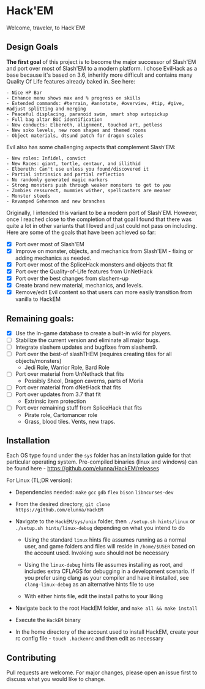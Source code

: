 # Hack'EM

Welcome, traveler, to Hack'EM!  

## Design Goals

**The first goal** of this project is to become the major successor of Slash'EM and port over most of Slash'EM to a modern platform. I chose EvilHack as a base because it's based on 3.6, inheritly more difficult and contains many Quality Of Life features already baked in. See here:

	- Nice HP Bar
	- Enhance menu shows max and % progress on skills
	- Extended commands: #terrain, #annotate, #overview, #tip, #give, #adjust splitting and merging
	- Peaceful displacing, paranoid swim, smart shop autopickup
	- Full bag altar BUC identification
	- New conducts: Elbereth, alignment, touched art, petless
	- New soko levels, new room shapes and themed rooms
	- Object materials, dtsund patch for dragon scales

Evil also has some challenging aspects that complement Slash'EM:

	- New roles: Infidel, convict
	- New Races: giant, tortle, centaur, and illithid
	- Elbereth: Can't use unless you found/discovered it
	- Partial intrinsics and partial reflection
	- No randomly generated magic markers
	- Strong monsters push through weaker monsters to get to you
	- Zombies ressurect, mummies wither, spellcasters are meaner
	- Monster steeds
    - Revamped Gehennom and new branches

Originally, I intended this variant to be a modern port of Slash'EM. However, once I reached close to the completion of that goal I found that there was quite a lot in other variants that I loved and just could not pass on including. Here are some of the goals that have been achieved so far:

- [x] Port over most of Slash'EM
- [x] Improve on monster, objects, and mechanics from Slash'EM - fixing or adding mechanics as needed.
- [x] Port over most of the SpliceHack monsters and objects that fit
- [x] Port over the Quality-of-Life features from UnNetHack
- [x] Port over the best changes from slashem-up
- [x] Create brand new material, mechanics, and levels.
- [x] Remove/edit Evil content so that users can more easily transition from vanilla to HackEM

## Remaining goals:

- [x] Use the in-game database to create a built-in wiki for players.
- [ ] Stabilize the current version and eliminate all major bugs.
- [ ] Integrate slashem updates and bugfixes from slashem9.
- [ ] Port over the best-of slashTHEM (requires creating tiles for all objects/monsters)
  - Jedi Role, Warrior Role, Bard Role
- [ ] Port over material from UnNethack that fits
  - Possibly Sheol, Dragon caverns, parts of Moria
- [ ] Port over material from dNetHack that fits
- [ ] Port over updates from 3.7 that fit
  - Extrinsic item protection
- [ ] Port over remaining stuff from SpliceHack that fits
  - Pirate role, Cartomancer role
  - Grass, blood tiles. Vents, new traps. 

## Installation

Each OS type found under the `sys` folder has an installation guide for that
particular operating system. Pre-compiled binaries (linux and windows) can be
found here - https://github.com/elunna/HackEM/releases

For Linux (TL;DR version):
- Dependencies needed: `make` `gcc` `gdb` `flex` `bison` `libncurses-dev`
- From the desired directory, `git clone https://github.com/elunna/HackEM`
- Navigate to the `HackEM/sys/unix` folder, then `./setup.sh hints/linux` or
  `./setup.sh hints/linux-debug` depending on what you intend to do

  - Using the standard `linux` hints file assumes running as a normal user, and
  game folders and files will reside in `/home/$USER` based on the account used.
  Invoking `sudo` should not be necessary

  - Using the `linux-debug` hints file assumes installing as root, and includes
  extra CFLAGS for debugging in a development scenario. If you prefer using clang
  as your compiler and have it installed, see `clang-linux-debug` as an alternative
  hints file to use

  - With either hints file, edit the install paths to your liking
- Navigate back to the root HackEM folder, and `make all && make install`
- Execute the `HackEM` binary
- In the home directory of the account used to install HackEM, create your
  rc config file - `touch .hackemrc` and then edit as necessary

## Contributing
Pull requests are welcome. For major changes, please open an issue first to discuss what you would like to change.

